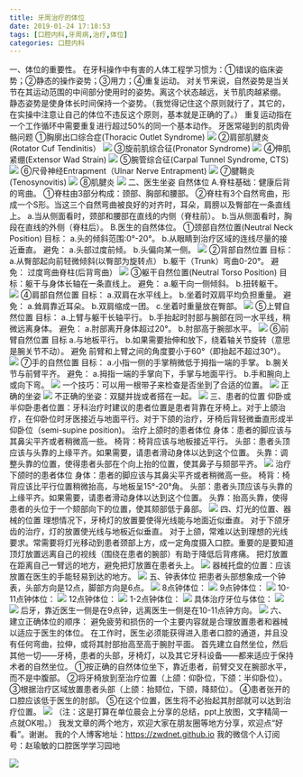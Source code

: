 ```yaml
---
title: 牙周治疗的体位
date: 2019-01-24 17:18:53
tags: [口腔内科,牙周病,治疗,体位]
categories: 口腔内科
---
```

一、体位的重要性。
在牙科操作中有害的人体工程学习惯为：①错误的临床姿势；②静态的操作姿势；③用力；④重复运动。
对关节来说，自然姿势是当关节在其运动范围的中间部分使用时的姿势。离这个状态越远，关节肌肉越紧绷。
静态姿势是使身体长时间保持一个姿势。（我觉得记住这个原则就行了，其它的，在实操中注意让自己的体位不违反这个原则，基本就是正确的了。）
重复运动指在一个工作循环中需要重复进行超过50%的同一个基本动作。
牙医常碰到的肌肉骨骼问题
①胸廓出口综合症(Thoracic Outlet Syndrome)
![](https://zymblog-1258069789.cos.ap-chengdu.myqcloud.com/blog0091-yzzltw/01.png)
②肩部肌腱炎(Rotator Cuf Tendinitis）
![](https://zymblog-1258069789.cos.ap-chengdu.myqcloud.com/blog0091-yzzltw/02.png)
③旋前肌综合征(Pronator Syndrome)
![](https://zymblog-1258069789.cos.ap-chengdu.myqcloud.com/blog0091-yzzltw/03.png)
④伸肌紧绷(Extensor Wad Strain)
![](https://zymblog-1258069789.cos.ap-chengdu.myqcloud.com/blog0091-yzzltw/04.png)
⑤腕管综合征(Carpal Tunnel Syndrome, CTS)
![](https://zymblog-1258069789.cos.ap-chengdu.myqcloud.com/blog0091-yzzltw/05.png)
⑥尺骨神经Entrapment（Ulnar Nerve Entrapment)
![](https://zymblog-1258069789.cos.ap-chengdu.myqcloud.com/blog0091-yzzltw/06.png)
⑦腱鞘炎(Tenosynovitis)
![](https://zymblog-1258069789.cos.ap-chengdu.myqcloud.com/blog0091-yzzltw/07.png)
⑧肌腱炎
![](https://zymblog-1258069789.cos.ap-chengdu.myqcloud.com/blog0091-yzzltw/08.png)
二、医生坐姿
自然体位
A.脊柱基础：健康后背的弯曲。
①脊柱由3部分构成：颈部、胸部和腰部。
②脊柱有3个自然弯曲，形成一个S形。当这三个自然弯曲被良好的对齐时，耳朵，肩膀以及臀部在一条直线上。
a.当从侧面看时，颈部和腰部在直线的内侧（脊柱前）。
b.当从侧面看时，胸段在直线的外侧（脊柱后）。
B.医生的自然体位。
①颈部自然位置(Neutral Neck Position)
目标：
a.头的倾斜范围:0°-20°。
b.从眼睛到治疗区域的连线尽量的接近垂直。
避免：
a.头部过度前倾。
b.头偏向某一侧。
![](https://zymblog-1258069789.cos.ap-chengdu.myqcloud.com/blog0091-yzzltw/09.png)
②背部自然位置
目标：
a.从臀部起向前轻微倾斜(以臀部为旋转点）
b.躯干（Trunk）弯曲0-20°。
避免：
过度弯曲脊柱(后背弯曲）
![](https://zymblog-1258069789.cos.ap-chengdu.myqcloud.com/blog0091-yzzltw/10.png)
③躯干自然位置(Neutral Torso Position)
目标：躯干与身体长轴在一条直线上。
避免：
a.躯干向一侧倾斜。
b.扭转躯干。
![](https://zymblog-1258069789.cos.ap-chengdu.myqcloud.com/blog0091-yzzltw/11.png)
④肩部自然位置
目标：
a.双肩在水平线上。
b.坐着时双肩平均负担重量。
避免：
a.耸肩靠近耳朵。
b.双肩缩成一团。
c.坐着时重量放在臀部。
![](https://zymblog-1258069789.cos.ap-chengdu.myqcloud.com/blog0091-yzzltw/12.png)
⑤上臂自然位置
目标：
a.上臂与躯干长轴平行。
b.手抬起时肘部与腕部在同一水平线，稍微远离身体。
避免：
a.肘部离开身体超过20°。
b.肘部高于腕部水平。
![](https://zymblog-1258069789.cos.ap-chengdu.myqcloud.com/blog0091-yzzltw/13.png)
⑥前臂自然位置
目标
a.与地板平行。
b.如果需要抬伸和放下，绕着轴关节旋转（意思是腕关节不动）。
避免
前臂和上臂之间的角度要小于60°（即抬起不超过30°）。
![](https://zymblog-1258069789.cos.ap-chengdu.myqcloud.com/blog0091-yzzltw/14.png)
⑦手的自然位置
目标：
a.小指一侧的手掌稍微低于拇指一端的手掌。
b.腕关节与前臂平齐。
避免：
a.拇指一端的手掌向下，手掌与地面平行。
b.手和腕向上或向下弯。
![](https://zymblog-1258069789.cos.ap-chengdu.myqcloud.com/blog0091-yzzltw/15.png)
一个技巧：可以用一根带子来检查是否坐到了合适的位置。
![](https://zymblog-1258069789.cos.ap-chengdu.myqcloud.com/blog0091-yzzltw/16.png)
正确的坐姿
![](https://zymblog-1258069789.cos.ap-chengdu.myqcloud.com/blog0091-yzzltw/17.png)
不正确的坐姿：双腿并拢或者搭在一起。
![](https://zymblog-1258069789.cos.ap-chengdu.myqcloud.com/blog0091-yzzltw/18.png)
三、患者的位置
仰卧或半仰卧患者位置：牙科治疗时建议的患者位置是患者背靠在牙椅上。对于上颌治疗，在仰卧位时牙医接近与地面平行。对于下颌的治疗，牙椅后背轻微垂直形成半仰卧位（semi-supine position)。
治疗上颌时的患者体位
身体：患者的脚应该与其鼻尖平齐或者稍微高一些。
椅背：椅背应该与地板接近平行。
头部：患者头顶应该与头靠的上缘平齐。如果需要，请患者滑动身体以达到这个位置。
头靠：调整头靠的位置，使得患者头部在个向上抬的位置，使其鼻子与颏部平齐。
![](https://zymblog-1258069789.cos.ap-chengdu.myqcloud.com/blog0091-yzzltw/19.png)
治疗下颌时的患者体位
身体：患者的脚应该与其鼻尖平齐或者稍微高一些。
椅背：椅背应该比平行位置稍微抬高，与地板呈15°-20°角。
头部：患者头顶应该与头靠的上缘平齐。如果需要，请患者滑动身体以达到这个位置。
头靠：抬高头靠，使得患者的头位于一个颏部向下的位置，使其颏部低于鼻部。
![](https://zymblog-1258069789.cos.ap-chengdu.myqcloud.com/blog0091-yzzltw/20.png)
四、灯光的位置、器械的位置
理想情况下，牙椅灯的放置要使得光线能与地面近似垂直。
对于下颌牙齿的治疗，灯的放置使光线与地板近似垂直。
对于上颌，常难以达到理想的光线要求。常需要将灯光移动到患者颈部上方，成一定角度摄入口腔。重要的是要知道顶灯放置远离自己的视线（围绕在患者的腕部）有助于降低后背疼痛。
把灯放置在距离自己一臂远的地方，避免把灯放置在患者头上。
![](https://zymblog-1258069789.cos.ap-chengdu.myqcloud.com/blog0091-yzzltw/21.png)
器械托盘的位置：应该放置在医生的手能轻易到达的地方。
![](https://zymblog-1258069789.cos.ap-chengdu.myqcloud.com/blog0091-yzzltw/22.png)
五、钟表体位
把患者头部想象成一个钟表，头部方向是12点，脚部方向是6点。
![](https://zymblog-1258069789.cos.ap-chengdu.myqcloud.com/blog0091-yzzltw/23.png)
8点钟体位：
![](https://zymblog-1258069789.cos.ap-chengdu.myqcloud.com/blog0091-yzzltw/24.png)
9点钟体位：
![](https://zymblog-1258069789.cos.ap-chengdu.myqcloud.com/blog0091-yzzltw/25.png)
10-11点钟体位：
![](https://zymblog-1258069789.cos.ap-chengdu.myqcloud.com/blog0091-yzzltw/26.png)
12点钟体位：
![](https://zymblog-1258069789.cos.ap-chengdu.myqcloud.com/blog0091-yzzltw/27.png)
1-2点钟体位：
![](https://zymblog-1258069789.cos.ap-chengdu.myqcloud.com/blog0091-yzzltw/28.png)
具体治疗牙位与体位：
![](https://zymblog-1258069789.cos.ap-chengdu.myqcloud.com/blog0091-yzzltw/29.png)
![](https://zymblog-1258069789.cos.ap-chengdu.myqcloud.com/blog0091-yzzltw/30.png)
后牙，靠近医生一侧是在9点钟，远离医生一侧是在10-11点钟方向。
![](https://zymblog-1258069789.cos.ap-chengdu.myqcloud.com/blog0091-yzzltw/31.png)
六、建立正确体位的顺序：
避免疲劳和损伤的一个主要内容就是合理放置患者和器械以适应于医生的体位。
在工作时，医生必须能获得进入患者口腔的通道，并且没有任何弯曲，拉伸，或将其肘部抬高至高于腕肘平面。
首先建立自然坐位，然后其他一切——牙椅，患者的头部，牙椅灯，以及其它牙科设备——都来适应于保持术者的自然坐位。
①按正确的自然体位坐下，靠近患者，前臂交叉在腕部水平，而不是中腹部。
②将牙椅放到至治疗位置（上颌：仰卧位，下颌：半仰卧位）。
③根据治疗区域放置患者头部（上颌：抬颏位，下颌，降颏位）。
④患者张开的口腔应该低于医生的肘部。
⑤在这个位置，医生将不必抬起其肘部就可以达到治疗位置。
![](https://zymblog-1258069789.cos.ap-chengdu.myqcloud.com/blog0091-yzzltw/32.png)
（注：这是打算在单位晨会上分享的总结，ppt上放图，文字精简一点就OK啦。）
我发文章的两个地方，欢迎大家在朋友圈等地方分享，欢迎点“好看”。谢谢。
我的个人博客地址：https://zwdnet.github.io
我的微信个人订阅号：赵瑜敏的口腔医学学习园地

![](https://zymblog-1258069789.cos.ap-chengdu.myqcloud.com/other/wx.jpg)
